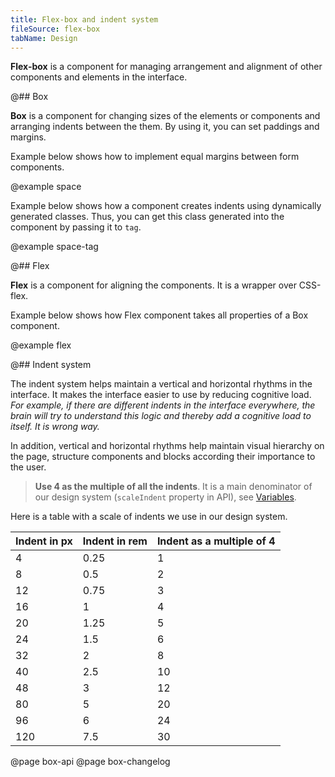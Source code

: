 ```yaml
---
title: Flex-box and indent system
fileSource: flex-box
tabName: Design
---
```


**Flex-box** is a component for managing arrangement and alignment of other components and elements in the interface.

@## Box

**Box** is a component for changing sizes of the elements or components and arranging indents between the them. By using it, you can set paddings and margins.

Example below shows how to implement equal margins between form components.

@example space

Example below shows how a component creates indents using dynamically generated classes. Thus, you can get this class generated into the component by passing it to `tag`.

@example space-tag

@## Flex

**Flex** is a component for aligning the components. It is a wrapper over CSS-flex.

Example below shows how Flex component takes all properties of a Box component.

@example flex

@## Indent system

The indent system helps maintain a vertical and horizontal rhythms in the interface. It makes the interface easier to use by reducing cognitive load. _For example, if there are different indents in the interface everywhere, the brain will try to understand this logic and thereby add a cognitive load to itself. It is wrong way._

In addition, vertical and horizontal rhythms help maintain visual hierarchy on the page, structure components and blocks according their importance to the user.

> **Use 4 as the multiple of all the indents**. It is a main denominator of our design system (`scaleIndent` property in API), see [Variables](/style/variables/).

Here is a table with a scale of indents we use in our design system.

| Indent in px | Indent in rem | Indent as a multiple of 4 |
| ------------ | ------------- | ------------------------- |
| 4            | 0.25          | 1                         |
| 8            | 0.5           | 2                         |
| 12           | 0.75          | 3                         |
| 16           | 1             | 4                         |
| 20           | 1.25          | 5                         |
| 24           | 1.5           | 6                         |
| 32           | 2             | 8                         |
| 40           | 2.5           | 10                        |
| 48           | 3             | 12                        |
| 80           | 5             | 20                        |
| 96           | 6             | 24                        |
| 120          | 7.5           | 30                        |

@page box-api
@page box-changelog
